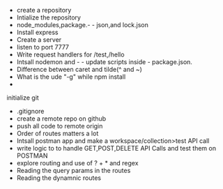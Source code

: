 - create a repository
- Intialize the repository
- node_modules,package.- - json,and lock.json
- Install express
- Create a server
- listen to port 7777
- Write request handlers for /test,/hello
- Intsall nodemon and - - update scripts inside - package.json.
- Difference between caret and tilde(^ and ~)
- What is the ude "-g" while npm install
- 


initialize git
- .gitignore
- create a remote repo on github
- push all code to remote origin
- Order of routes matters a lot
- Intsall postman app and make a workspace/collection>test API call
- write logic to to handle GET,POST,DELETE API Calls and test them on POSTMAN
- explore routing and use of ? + * and regex
-  Reading the query params in the routes
- Reading the dynamnic routes
